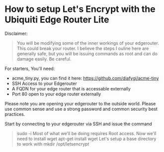 # How to setup Let's Encrypt with the Ubiquiti Edge Router Lite

Disclaimer:
> You will be modifying some of the inner workings of your edgerouter. This could break your router. I believe the steps I ouline here are generally safe, but you will be issuing commands as root and can do damage easily. Be careful.

For starters, You'll need:
* acme_tiny.py, you can find it here: https://github.com/diafygi/acme-tiny
* SSH Access to your Edgerouter
* A FQDN for your edge router that is accessable externally
* Port 80 open to your edge router externally

Please note you are opening your edgerouter to the outside world. Please use common sense and use a strong password and common security best practices.

Start by connecting to your edgerouter via SSH and issue the command 
> sudo -i
Most of what we'll be doing requires Root access. Now we'll need to install wget
> apt-get install wget
Let's setup a base directory to work with
> mkdir /opt/letsencrypt
